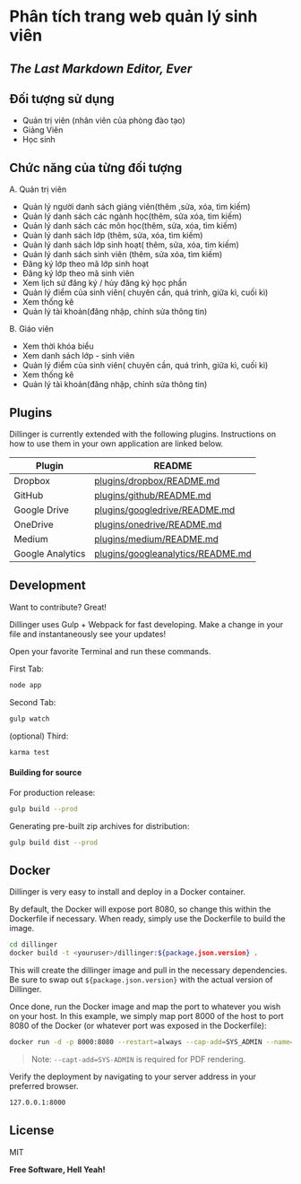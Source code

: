 # Phân tích trang web quản lý sinh viên
## _The Last Markdown Editor, Ever_

## Đối tượng sử dụng
- Quản trị viên (nhân viên của phòng đào tạo)
- Giảng Viên
- Học sinh

## Chức năng của từng đối tượng
A. Quản trị viên
- Quản lý người danh sách giảng viên(thêm ,sửa, xóa, tìm kiếm) 
- Quản lý danh sách các ngành học(thêm, sửa xóa, tìm kiếm)
- Quản lý danh sách các môn học(thêm, sửa, xóa, tìm kiếm)
- Quản lý danh sách lớp (thêm, sửa, xóa, tìm kiếm)
- Quản lý danh sách lớp sinh hoạt( thêm, sửa, xóa, tìm kiếm)
- Quản lý danh sách sinh viên (thêm, sửa xóa, tìm kiếm)
- Đăng ký lớp theo mã lớp sinh hoạt
- Đăng ký lớp theo mã sinh viên
- Xem lịch sử đăng ký / hủy đăng ký học phần
- Quản lý điểm của sinh viên( chuyên cần, quá trình, giữa kì, cuối kì)
- Xem thống kê 
- Quản lý tài khoản(đăng nhập, chỉnh sửa thông tin)
        
B. Giáo viên
- Xem thời khóa biểu 
- Xem danh sách lớp - sinh viên
- Quản lý điểm của sinh viên( chuyên cần, quá trình, giữa kì, cuối kì)
- Xem thống kê
- Quản lý tài khoản(đăng nhập, chỉnh sửa thông tin)


## Plugins

Dillinger is currently extended with the following plugins.
Instructions on how to use them in your own application are linked below.

| Plugin | README |
| ------ | ------ |
| Dropbox | [plugins/dropbox/README.md][PlDb] |
| GitHub | [plugins/github/README.md][PlGh] |
| Google Drive | [plugins/googledrive/README.md][PlGd] |
| OneDrive | [plugins/onedrive/README.md][PlOd] |
| Medium | [plugins/medium/README.md][PlMe] |
| Google Analytics | [plugins/googleanalytics/README.md][PlGa] |

## Development

Want to contribute? Great!

Dillinger uses Gulp + Webpack for fast developing.
Make a change in your file and instantaneously see your updates!

Open your favorite Terminal and run these commands.

First Tab:

```sh
node app
```

Second Tab:

```sh
gulp watch
```

(optional) Third:

```sh
karma test
```

#### Building for source

For production release:

```sh
gulp build --prod
```

Generating pre-built zip archives for distribution:

```sh
gulp build dist --prod
```

## Docker

Dillinger is very easy to install and deploy in a Docker container.

By default, the Docker will expose port 8080, so change this within the
Dockerfile if necessary. When ready, simply use the Dockerfile to
build the image.

```sh
cd dillinger
docker build -t <youruser>/dillinger:${package.json.version} .
```

This will create the dillinger image and pull in the necessary dependencies.
Be sure to swap out `${package.json.version}` with the actual
version of Dillinger.

Once done, run the Docker image and map the port to whatever you wish on
your host. In this example, we simply map port 8000 of the host to
port 8080 of the Docker (or whatever port was exposed in the Dockerfile):

```sh
docker run -d -p 8000:8080 --restart=always --cap-add=SYS_ADMIN --name=dillinger <youruser>/dillinger:${package.json.version}
```

> Note: `--capt-add=SYS-ADMIN` is required for PDF rendering.

Verify the deployment by navigating to your server address in
your preferred browser.

```sh
127.0.0.1:8000
```

## License

MIT

**Free Software, Hell Yeah!**

[//]: # (These are reference links used in the body of this note and get stripped out when the markdown processor does its job. There is no need to format nicely because it shouldn't be seen. Thanks SO - http://stackoverflow.com/questions/4823468/store-comments-in-markdown-syntax)

   [dill]: <https://github.com/joemccann/dillinger>
   [git-repo-url]: <https://github.com/joemccann/dillinger.git>
   [john gruber]: <http://daringfireball.net>
   [df1]: <http://daringfireball.net/projects/markdown/>
   [markdown-it]: <https://github.com/markdown-it/markdown-it>
   [Ace Editor]: <http://ace.ajax.org>
   [node.js]: <http://nodejs.org>
   [Twitter Bootstrap]: <http://twitter.github.com/bootstrap/>
   [jQuery]: <http://jquery.com>
   [@tjholowaychuk]: <http://twitter.com/tjholowaychuk>
   [express]: <http://expressjs.com>
   [AngularJS]: <http://angularjs.org>
   [Gulp]: <http://gulpjs.com>

   [PlDb]: <https://github.com/joemccann/dillinger/tree/master/plugins/dropbox/README.md>
   [PlGh]: <https://github.com/joemccann/dillinger/tree/master/plugins/github/README.md>
   [PlGd]: <https://github.com/joemccann/dillinger/tree/master/plugins/googledrive/README.md>
   [PlOd]: <https://github.com/joemccann/dillinger/tree/master/plugins/onedrive/README.md>
   [PlMe]: <https://github.com/joemccann/dillinger/tree/master/plugins/medium/README.md>
   [PlGa]: <https://github.com/RahulHP/dillinger/blob/master/plugins/googleanalytics/README.md>
